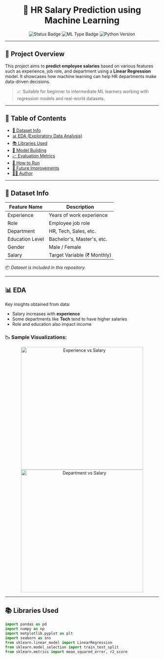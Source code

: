 
<h1 align="center">💼 HR Salary Prediction using Machine Learning</h1>

<p align="center">
  <img src="https://img.shields.io/badge/Status-Completed-brightgreen" alt="Status Badge">
  <img src="https://img.shields.io/badge/ML-Type-Regression-blue" alt="ML Type Badge">
  <img src="https://img.shields.io/badge/Python-3.9-blue.svg" alt="Python Version">
</p>

---

## 📌 Project Overview

This project aims to **predict employee salaries** based on various features such as experience, job role, and department using a **Linear Regression** model. It showcases how machine learning can help HR departments make data-driven decisions.

> 📈 Suitable for beginner to intermediate ML learners working with regression models and real-world datasets.

---

## 🧾 Table of Contents

- [📁 Dataset Info](#dataset-info)
- [📊 EDA (Exploratory Data Analysis)](#eda)
- [📚 Libraries Used](#libraries-used)
- [🧠 Model Building](#model-building)
- [📈 Evaluation Metrics](#evaluation-metrics)
- [🧪 How to Run](#how-to-run)
- [🔮 Future Improvements](#future-improvements)
- [🧑‍💻 Author](#author)

---

## 📁 Dataset Info

| Feature Name     | Description                          |
|------------------|--------------------------------------|
| Experience       | Years of work experience             |
| Role             | Employee job role                    |
| Department       | HR, Tech, Sales, etc.                |
| Education Level  | Bachelor's, Master's, etc.           |
| Gender           | Male / Female                        |
| Salary           | Target Variable (₹ Monthly)          |

📦 *Dataset is included in this repository.*

---

## 📊 EDA

Key insights obtained from data:

- Salary increases with **experience**
- Some departments like **Tech** tend to have higher salaries
- Role and education also impact income

### 📉 Sample Visualizations:

<p align="center">
  <img src="images/experience_vs_salary.png" width="400" alt="Experience vs Salary">
  <img src="images/department_vs_salary.png" width="400" alt="Department vs Salary">
</p>

---

## 📚 Libraries Used

```python
import pandas as pd
import numpy as np
import matplotlib.pyplot as plt
import seaborn as sns
from sklearn.linear_model import LinearRegression
from sklearn.model_selection import train_test_split
from sklearn.metrics import mean_squared_error, r2_score

